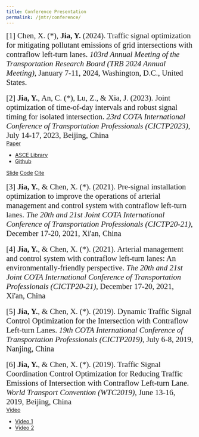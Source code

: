 ```yaml
---
title: Conference Presentation
permalink: /jmtr/conference/
---
```


<style>
.intro{
font-family:times;
font-size:21px;
}
</style>

<div class="intro">
[1] Chen, X. (*), <b>Jia, Y.</b> (2024). Traffic signal optimization for mitigating pollutant emissions of grid intersections with contraflow
left-turn lanes. <i>103rd Annual Meeting of the Transportation
Research Board (TRB 2024 Annual Meeting)</i>, January 7-11, 2024, Washington, D.C., United States.
</div>
<br>

<div class="intro">
[2] <b>Jia, Y.</b>, An, C. (*), Lu, Z., & Xia, J. (2023). Joint optimization of time-of-day intervals and robust signal timing for isolated intersection. <i>23rd COTA International Conference of Transportation Professionals (CICTP2023)</i>, July 14-17, 2023, Beijing, China
</div>

<div class="btn-toolbar" role="toolbar">
<div class="btn-group">
  <a href="#" class="btn btn-primary active" aria-pressed="true">Paper</a>
  <a href="#" class="btn btn-primary active dropdown-toggle" data-toggle="dropdown"><span class="caret"></span></a>
  <ul class="dropdown-menu">
    <li><a href="https://ascelibrary.org/doi/10.1061/9780784484869.214">ASCE Library</a></li>
    <li><a href="https://yunqing-jia.github.io/JTRC/assets/JMTR_2204Paper.pdf">Github</a></li>
  </ul>
</div>
<a href="https://yunqing-jia.github.io/JTRC/jmtr/JMTR_2204S.pdf" class="btn btn-slide active" aria-pressed="true">Slide</a>
<a href="https://github.com/Yunqing-Jia/JMTR_2204C" class="btn btn-info active" aria-pressed="true">Code</a>
<a href="#" class="btn btn-cite active" onclick="toggleBibtex('bibtex-2204')">Cite</a>
</div>

<div id="bibtex-2204" class="bibtex-box" style="display: none; margin-top: 10px; max-width: 100%;">
  <textarea class="form-control" rows="8" readonly>
@incollection{jia2023joint,
  title={Joint Optimization of Time-of-Day Intervals and Robust Signal Timing for Isolated Intersection},
  author={Jia, Yunqing and An, Chengchuan and Lu, Zhenbo and Xia, Jingxin},
  booktitle={CICTP 2023},
  pages={2265--2275}
}
  </textarea>
</div>

<br>
<div class="intro">
[3] <b>Jia, Y.</b>, & Chen, X. (*). (2021). Pre-signal installation optimization to improve the operations of arterial management and control system with contraflow left-turn lanes. <i>The 20th and 21st Joint COTA International Conference of Transportation Professionals (CICTP20-21)</i>, December 17-20, 2021, Xi'an, China
</div>
<br>
<div class="intro">
[4] <b>Jia, Y.</b>, & Chen, X. (*). (2021). Arterial management and control system with contraflow left-turn lanes: An environmentally-friendly perspective. <i>The 20th and 21st Joint COTA International Conference of Transportation Professionals (CICTP20-21)</i>, December 17-20, 2021, Xi'an, China
</div>
<br>
<div class="intro">
[5] <b>Jia, Y.</b>, & Chen, X. (*). (2019). Dynamic Traffic Signal Control Optimization for the Intersection with Contraflow Left-turn Lanes. <i>19th COTA International Conference of Transportation Professionals (CICTP2019)</i>, July 6-8, 2019, Nanjing, China
</div>
<br>
<div class="intro">
[6] <b>Jia, Y.</b>, & Chen, X. (*). (2019). Traffic Signal Coordination Control Optimization for Reducing Traffic Emissions of Intersection with Contraflow Left-turn Lane. <i>World Transport Convention (WTC2019)</i>, June 13-16, 2019, Beijing, China
</div>
<div class="btn-toolbar" role="toolbar">
<div class="btn-group">
  <a href="#" class="btn btn-warning active" aria-pressed="true">Video</a>
  <a href="#" class="btn btn-warning active dropdown-toggle" data-toggle="dropdown"><span class="caret"></span></a>
  <ul class="dropdown-menu">
    <li><a href="https://yunqing-jia.github.io/JTRC/assets/JMTR_2019V1.mp4">Video 1</a></li>
    <li><a href="https://yunqing-jia.github.io/JTRC/assets/JMTR_2019V2.mp4">Video 2</a></li>
  </ul>
</div>
</div>


<script>
function toggleBibtex(id) {
  const box = document.getElementById(id);
  box.style.display = box.style.display === "none" ? "block" : "none";
}
</script>
